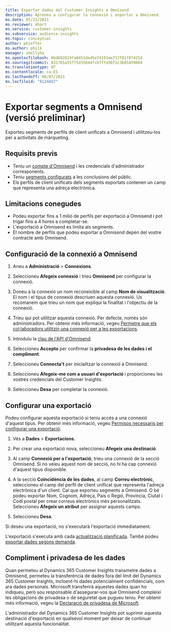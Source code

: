 ```yaml
---
title: Exportar dades del Customer Insights a Omnisend
description: Apreneu a configurar la connexió i exportar a Omnisend.
ms.date: 05/21/2021
ms.reviewer: mhart
ms.service: customer-insights
ms.subservice: audience-insights
ms.topic: conceptual
author: pkieffer
ms.author: philk
manager: shellyha
ms.openlocfilehash: 8bd692819fa8451ded5e74191ee717f81f87425d
ms.sourcegitcommit: 831765a55775d358447cb7ffa56f2c3b85459084
ms.translationtype: HT
ms.contentlocale: ca-ES
ms.lasthandoff: 06/01/2021
ms.locfileid: "6124457"
---
```

# <a name="export-segments-to-omnisend-preview"></a>Exportar segments a Omnisend (versió preliminar)

Exporteu segments de perfils de client unificats a Omnisend i utilitzeu-los per a activitats de màrqueting.

## <a name="prerequisites"></a>Requisits previs

-   Teniu un [compte d'Omnisend](https://www.omnisend.com/) i les credencials d'administrador corresponents.
-   Teniu [segments configurats](segments.md) a les conclusions del públic.
-   Els perfils de client unificats dels segments exportats contenen un camp que representa una adreça electrònica.

## <a name="known-limitations"></a>Limitacions conegudes

- Podeu exportar fins a 1 milió de perfils per exportació a Omnisend i pot trigar fins a 4 hores a completar-se.
- L'exportació a Omnisend es limita als segments.
- El nombre de perfils que podeu exportar a Omnisend depèn del vostre contracte amb Omnisend.

## <a name="set-up-connection-to-omnisend"></a>Configuració de la connexió a Omnisend

1. Aneu a **Administració** > **Connexions**.

1. Seleccioneu **Afegeix connexió** i trieu **Omnisend** per configurar la connexió.

1. Doneu a la connexió un nom reconeixible al camp **Nom de visualització**. El nom i el tipus de connexió descriuen aquesta connexió. Us recomanem que trieu un nom que expliqui la finalitat i l'objectiu de la connexió.

1. Trieu qui pot utilitzar aquesta connexió. Per defecte, només són administradors. Per obtenir més informació, vegeu [Permetre que els col·laboradors utilitzin una connexió per a les exportacions](connections.md#allow-contributors-to-use-a-connection-for-exports).

1. Introduïu la [clau de l'API d'Omnisend](https://support.omnisend.com/en/articles/1061890-generating-api-key).

1. Seleccioneu **Accepto** per confirmar la **privadesa de les dades i el compliment**.

1. Seleccioneu **Connecta't** per inicialitzar la connexió a Omnisend.

1. Seleccioneu **Afegeix-me com a usuari d'exportació** i proporcioneu les vostres credencials del Customer Insights.

1. Seleccioneu **Desa** per completar la connexió.

## <a name="configure-an-export"></a>Configurar una exportació

Podeu configurar aquesta exportació si teniu accés a una connexió d'aquest tipus. Per obtenir més informació, vegeu [Permisos necessaris per configurar una exportació](export-destinations.md#set-up-a-new-export).

1. Vés a **Dades** > **Exportacions**.

1. Per crear una exportació nova, seleccioneu **Afegeix una destinació**.

1. Al camp **Connexió per a l'exportació**, trieu una connexió de la secció Omnisend. Si no veieu aquest nom de secció, no hi ha cap connexió d'aquest tipus disponible.

1. A la secció **Coincidència de les dades**, al camp **Correu electrònic**, seleccioneu el camp del perfil de client unificat que representa l'adreça electrònica d'un client. Cal que exporteu segments a Omnisend. O bé podeu exportar Nom, Cognom, Adreça, País o Regió, Província, Ciutat i Codi postal per crear correus electrònics més personalitzats. Seleccioneu **Afegeix un atribut** per assignar aquests camps.

1. Seleccioneu **Desa**.

Si deseu una exportació, no s'executarà l'exportació immediatament.

L'exportació s'executa amb cada [actualització planificada](system.md#schedule-tab). També podeu [exportar dades segons demanda](export-destinations.md#run-exports-on-demand). 


## <a name="data-privacy-and-compliance"></a>Compliment i privadesa de les dades

Quan permeteu al Dynamics 365 Customer Insights transmetre dades a Omnisend, permeteu la transferència de dades fora del límit del Dynamics 365 Customer Insights, incloent-hi dades potencialment confidencials, com ara dades personals. Microsoft transferirà aquestes dades quan ho indiqueu, però sou responsable d'assegurar-vos que Omnisend compleixi les obligacions de privadesa o de seguretat que pugueu teniu. Per obtenir més informació, vegeu la [Declaració de privadesa de Microsoft](https://go.microsoft.com/fwlink/?linkid=396732).

L'administrador del Dynamics 365 Customer Insights pot suprimir aquesta destinació d'exportació en qualsevol moment per deixar de continuar utilitzant aquesta funcionalitat.
